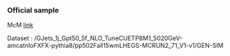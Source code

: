 ### Official sample

McM [link](https://cms-pdmv.cern.ch/mcm/requests?prepid=HIN-pp502Fall15wmLHEGS-00003)

Dataset : /GJets_1j_Gpt50_5f_NLO_TuneCUETP8M1_5020GeV-amcatnloFXFX-pythia8/pp502Fall15wmLHEGS-MCRUN2_71_V1-v1/GEN-SIM
